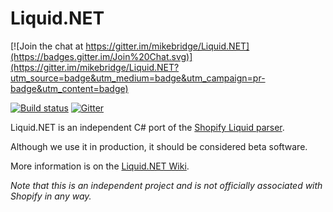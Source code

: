 # Liquid.NET

[![Join the chat at https://gitter.im/mikebridge/Liquid.NET](https://badges.gitter.im/Join%20Chat.svg)](https://gitter.im/mikebridge/Liquid.NET?utm_source=badge&utm_medium=badge&utm_campaign=pr-badge&utm_content=badge)

[![Build status](https://ci.appveyor.com/api/projects/status/3g2a81kc3aqfo87j?svg=true)](https://ci.appveyor.com/project/mikebridge/liquid-net) [![Gitter](https://badges.gitter.im/Join%20Chat.svg)](https://gitter.im/mikebridge/Liquid.NET?utm_source=badge&utm_medium=badge&utm_campaign=pr-badge)

Liquid.NET is an independent C# port of the [Shopify Liquid parser](https://docs.shopify.com/themes/liquid-documentation/basics).  

Although we use it in production, it should be considered beta software.

More information is on the [Liquid.NET Wiki](https://github.com/mikebridge/Liquid.NET/wiki).

*Note that this is an independent project and is not officially associated with Shopify in any way.*


